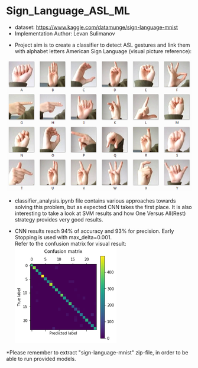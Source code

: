 # Sign_Language_ASL_ML
- dataset: https://www.kaggle.com/datamunge/sign-language-mnist
- Implementation Author: Levan Sulimanov
* Project aim is to create a classifier to detect ASL gestures and link them with alphabet letters
American Sign Language (visual picture reference):

<img src="/images/amer_sign2.png"/>

* classifier_analysis.ipynb file contains various approaches towards solving this problem, but as expected CNN takes the first place. It is also interesting to take a look at SVM results and how One Versus All(Rest) strategy provides very good results.

* CNN results reach 94% of accuracy and 93% for precision. Early Stopping is used with max_delta=0.001.</br>
Refer to the confusion matrix for visual result:
![CNN Confusion Matrix](/images/CNN_result.png)

*Please remember to extract "sign-language-mnist" zip-file, in order to be able to run provided models.
